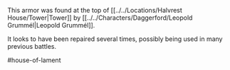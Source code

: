 This armor was found at the top of [[../../Locations/Halvrest House/Tower|Tower]] by [[../../Characters/Daggerford/Leopold Grummél|Leopold Grummél]].


It looks to have been repaired several times, possibly being used in many previous battles.

#house-of-lament